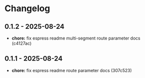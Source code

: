 # Changelog

## 0.1.2 - 2025-08-24

- __chore:__ fix espress readme multi-segment route parameter docs (c4127ac)

## 0.1.1 - 2025-08-24

- __chore:__ fix espress readme route parameter docs (307c523)
